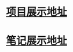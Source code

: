 # [项目展示地址](https://ylawen.github.io/#/./%E5%89%8D%E7%AB%AF/Project/IT%E5%A4%B4%E6%9D%A1/%E7%AC%94%E8%AE%B0/IT%E5%A4%B4%E6%9D%A1)
# [笔记展示地址](https://ylawen.github.io/#/./%E5%89%8D%E7%AB%AF/Project/IT%E5%A4%B4%E6%9D%A1/%E7%AC%94%E8%AE%B0/IT%E5%A4%B4%E6%9D%A1)

